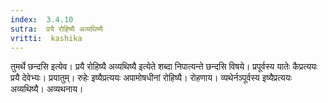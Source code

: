 ```yaml
---
index:  3.4.10
sutra:  प्रयै रोहिष्यै अव्यथिष्यै
vritti:  kashika 
---
```


तुमर्थे छन्दसि इत्येव। प्रयै रोहिष्यै अव्यथिष्यै इत्येते शब्दा निपात्यन्ते छन्दसि विषये। प्रपूर्वस्य यातेः कैप्रत्ययः प्रयै देवेभ्यः। प्रयातुम्। रुहेः इष्यैप्रत्ययः अपामोषधीनां रोहिष्यै। रोहणाय। व्यथेर्नञ्पूर्वस्य इष्यैप्रत्ययः अव्यथिष्यै। अव्यथनाय।

